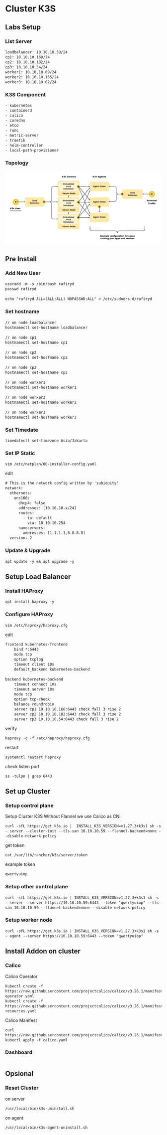 # Cluster K3S

## Labs Setup
### List Server
```
loadbalancer: 10.10.10.59/24
cp1: 10.10.10.160/24
cp2: 10.10.10.182/24
cp3: 10.10.10.54/24
worker1: 10.10.10.69/24
worker2: 10.10.10.165/24
worker3: 10.10.10.62/24
```

### K3S Component
```
- kubernetes
- containerd
- calico
- coredns
- etcd
- runc
- metric-server
- traefik
- helm-controller
- local-path-provisioner
```

### Topology
![High Availability K3S](k3s-architecture-ha-embedded.svg)

## Pre Install
### Add New User
```
useradd -m -s /bin/bash rafiryd
passwd rafiryd

echo "rafiryd ALL=(ALL:ALL) NOPASSWD:ALL" > /etc/sudoers.d/rafiryd
```

### Set hostname
```
// on node loadbalancer
hostnamectl set-hostname loadbalancer

// on node cp1
hostnamectl set-hostname cp1

// on node cp2
hostnamectl set-hostname cp2

// on node cp3
hostnamectl set-hostname cp3

// on node worker1
hostnamectl set-hostname worker1

// on node worker2
hostnamectl set-hostname worker2

// on node worker3
hostnamectl set-hostname worker3
```

### Set Timedate
```
timedatectl set-timezone Asia/Jakarta
```

### Set IP Static
```
vim /etc/netplan/00-installer-config.yaml
```

edit
```
# This is the network config written by 'subiquity'
network:
  ethernets:
    ens160:
      dhcp4: false
      addresses: [10.10.10.x/24]
      routes:
        - to: default
          via: 10.10.10.254
      nameservers:
        addresses: [1.1.1.1,8.8.8.8]
  version: 2
```

### Update & Upgrade
```
apt update -y && apt upgrade -y
```

## Setup Load Balancer
### Install HAProxy
```
apt install haproxy -y
```

### Configure HAProxy
```
vim /etc/haproxy/haproxy.cfg 
```

edit 
```
frontend kubernetes-frontend
    bind *:6443
    mode tcp
    option tcplog
    timeout client 10s
    default_backend kubernetes-backend

backend kubernetes-backend
    timeout connect 10s
    timeout server 10s
    mode tcp
    option tcp-check
    balance roundrobin
    server cp1 10.10.10.160:6443 check fall 3 rise 2
    server cp2 10.10.10.182:6443 check fall 3 rise 2
    server cp3 10.10.10.54:6443 check fall 3 rise 2
```

verify
```
haproxy -c -f /etc/haproxy/haproxy.cfg
```

restart
```
systemctl restart haproxy
```

check listen port
```
ss -tulpn | grep 6443
```

## Set up Cluster
### Setup control plane
Setup Cluster K3S Without Flannel we use Calico as CNI
```
curl -sfL https://get.k3s.io |  INSTALL_K3S_VERSION=v1.27.3+k3s1 sh -s - server --cluster-init --tls-san 10.10.10.59 --flannel-backend=none --disable-network-policy
```

get token
```
cat /var/lib/rancher/k3s/server/token
```

example token
```
qwertyuiop
```

### Setup other control plane
```
curl -sfL https://get.k3s.io | INSTALL_K3S_VERSION=v1.27.3+k3s1 sh -s - server --server https://10.10.10.59:6443 --token "qwertyuiop" --tls-san 10.10.10.59 --flannel-backend=none --disable-network-policy
```

### Setup worker node
```
curl -sfL https://get.k3s.io | INSTALL_K3S_VERSION=v1.27.3+k3s1 sh -s - agent --server https://10.10.10.59:6443 --token "qwertyuiop"
```

## Install Addon on cluster                 
### Calico
Calico Operator
```
kubectl create -f https://raw.githubusercontent.com/projectcalico/calico/v3.26.1/manifests/tigera-operator.yaml
kubectl create -f https://raw.githubusercontent.com/projectcalico/calico/v3.26.1/manifests/custom-resources.yaml
```

Calico Manifest
```
curl https://raw.githubusercontent.com/projectcalico/calico/v3.26.1/manifests/calico.yaml
kubectl apply -f calico.yaml
```

### Dashboard
```
``` 
## Opsional 
### Reset Cluster
on server
```
/usr/local/bin/k3s-uninstall.sh
```
on agent
```
/usr/local/bin/k3s-agent-uninstall.sh
```